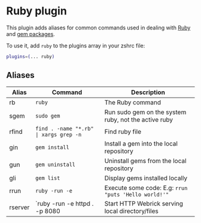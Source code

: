 # Ruby plugin

This plugin adds aliases for common commands used in dealing with [Ruby](https://www.ruby-lang.org/en/) and [gem packages](https://rubygems.org/).

To use it, add `ruby` to the plugins array in your zshrc file:

```zsh
plugins=(... ruby)
```

## Aliases

| Alias   | Command                                | Description                                          |
|---------|----------------------------------------|------------------------------------------------------|
| rb      | `ruby`                                 | The Ruby command                                     |
| sgem    | `sudo gem`                             | Run sudo gem on the system ruby, not the active ruby |
| rfind   | `find . -name "*.rb" \| xargs grep -n` | Find ruby file                                       |
| gin     | `gem install`                          | Install a gem into the local repository              |
| gun     | `gem uninstall`                        | Uninstall gems from the local repository             |
| gli     | `gem list`                             | Display gems installed locally                       |
| rrun    | `ruby -run -e`                         | Execute some code: E.g: `rrun "puts 'Hello world!'"` |
| rserver | `ruby -run -e httpd . -p 8080          | Start HTTP Webrick serving local directory/files     |
